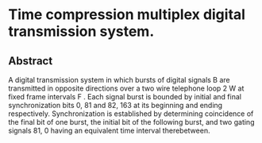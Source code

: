 # Time compression multiplex digital transmission system.

## Abstract
A digital transmission system in which bursts of digital signals B are transmitted in opposite directions over a two wire telephone loop 2 W at fixed frame intervals F . Each signal burst is bounded by initial and final synchronization bits 0, 81 and 82, 163 at its beginning and ending respectively. Synchronization is established by determining coincidence of the final bit of one burst, the initial bit of the following burst, and two gating signals 81, 0 having an equivalent time interval therebetween.